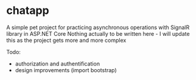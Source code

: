# chatapp
A simple pet project for practicing asynchronous operations with SignalR library in ASP.NET Core
Nothing actually to be written here - I will update this as the project gets more and more complex 

Todo: 
  - authorization and authentification
  - design improvements (import bootstrap)
